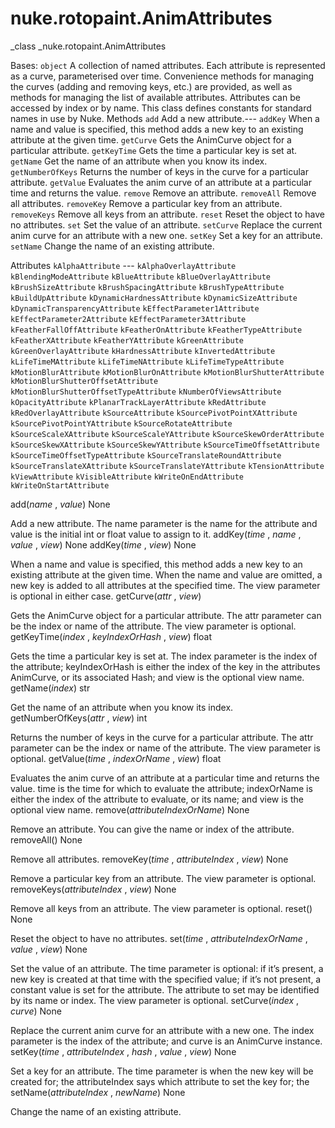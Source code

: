 # nuke.rotopaint.AnimAttributes
_class _nuke.rotopaint.AnimAttributes

Bases: `object`
A collection of named attributes.
Each attribute is represented as a curve, parameterised over time. Convenience methods for managing the curves (adding and removing keys, etc.) are provided, as well as methods for managing the list of available attributes.
Attributes can be accessed by index or by name. This class defines constants for standard names in use by Nuke.
Methods
`add`  Add a new attribute.---
`addKey`  When a name and value is specified, this method adds a new key to an existing attribute at the given time.
`getCurve`  Gets the AnimCurve object for a particular attribute.
`getKeyTime`  Gets the time a particular key is set at.
`getName`  Get the name of an attribute when you know its index.
`getNumberOfKeys`  Returns the number of keys in the curve for a particular attribute.
`getValue`  Evaluates the anim curve of an attribute at a particular time and returns the value.
`remove`  Remove an attribute.
`removeAll`  Remove all attributes.
`removeKey`  Remove a particular key from an attribute.
`removeKeys`  Remove all keys from an attribute.
`reset`  Reset the object to have no attributes.
`set`  Set the value of an attribute.
`setCurve`  Replace the current anim curve for an attribute with a new one.
`setKey`  Set a key for an attribute.
`setName`  Change the name of an existing attribute.

Attributes
`kAlphaAttribute` ---
`kAlphaOverlayAttribute`
`kBlendingModeAttribute`
`kBlueAttribute`
`kBlueOverlayAttribute`
`kBrushSizeAttribute`
`kBrushSpacingAttribute`
`kBrushTypeAttribute`
`kBuildUpAttribute`
`kDynamicHardnessAttribute`
`kDynamicSizeAttribute`
`kDynamicTransparencyAttribute`
`kEffectParameter1Attribute`
`kEffectParameter2Attribute`
`kEffectParameter3Attribute`
`kFeatherFallOffAttribute`
`kFeatherOnAttribute`
`kFeatherTypeAttribute`
`kFeatherXAttribute`
`kFeatherYAttribute`
`kGreenAttribute`
`kGreenOverlayAttribute`
`kHardnessAttribute`
`kInvertedAttribute`
`kLifeTimeMAttribute`
`kLifeTimeNAttribute`
`kLifeTimeTypeAttribute`
`kMotionBlurAttribute`
`kMotionBlurOnAttribute`
`kMotionBlurShutterAttribute`
`kMotionBlurShutterOffsetAttribute`
`kMotionBlurShutterOffsetTypeAttribute`
`kNumberOfViewsAttribute`
`kOpacityAttribute`
`kPlanarTrackLayerAttribute`
`kRedAttribute`
`kRedOverlayAttribute`
`kSourceAttribute`
`kSourcePivotPointXAttribute`
`kSourcePivotPointYAttribute`
`kSourceRotateAttribute`
`kSourceScaleXAttribute`
`kSourceScaleYAttribute`
`kSourceSkewOrderAttribute`
`kSourceSkewXAttribute`
`kSourceSkewYAttribute`
`kSourceTimeOffsetAttribute`
`kSourceTimeOffsetTypeAttribute`
`kSourceTranslateRoundAttribute`
`kSourceTranslateXAttribute`
`kSourceTranslateYAttribute`
`kTensionAttribute`
`kViewAttribute`
`kVisibleAttribute`
`kWriteOnEndAttribute`
`kWriteOnStartAttribute`

add(_name_ , _value_)  None

Add a new attribute. The name parameter is the name for the attribute and value is the initial int or float value to assign to it.
addKey(_time_ , _name_ , _value_ , _view_)  None
addKey(_time_ , _view_)  None

When a name and value is specified, this method adds a new key to an existing attribute at the given time. When the name and value are omitted, a new key is added to all attributes at the specified time. The view parameter is optional in either case.
getCurve(_attr_ , _view_)

Gets the AnimCurve object for a particular attribute. The attr parameter can be the index or name of the attribute. The view parameter is optional.
getKeyTime(_index_ , _keyIndexOrHash_ , _view_)  float

Gets the time a particular key is set at. The index parameter is the index of the attribute; keyIndexOrHash is either the index of the key in the attributes AnimCurve, or its associated Hash; and view is the optional view name.
getName(_index_)  str

Get the name of an attribute when you know its index.
getNumberOfKeys(_attr_ , _view_)  int

Returns the number of keys in the curve for a particular attribute. The attr parameter can be the index or name of the attribute. The view parameter is optional.
getValue(_time_ , _indexOrName_ , _view_)  float

Evaluates the anim curve of an attribute at a particular time and returns the value. time is the time for which to evaluate the attribute; indexOrName is either the index of the attribute to evaluate, or its name; and view is the optional view name.
remove(_attributeIndexOrName_)  None

Remove an attribute. You can give the name or index of the attribute.
removeAll()  None

Remove all attributes.
removeKey(_time_ , _attributeIndex_ , _view_)  None

Remove a particular key from an attribute. The view parameter is optional.
removeKeys(_attributeIndex_ , _view_)  None

Remove all keys from an attribute. The view parameter is optional.
reset()  None

Reset the object to have no attributes.
set(_time_ , _attributeIndexOrName_ , _value_ , _view_)  None

Set the value of an attribute. The time parameter is optional: if it’s present, a new key is created at that time with the specified value; if it’s not present, a constant value is set for the attribute. The attribute to set may be identified by its name or index. The view parameter is optional.
setCurve(_index_ , _curve_)  None

Replace the current anim curve for an attribute with a new one. The index parameter is the index of the attribute; and curve is an AnimCurve instance.
setKey(_time_ , _attributeIndex_ , _hash_ , _value_ , _view_)  None

Set a key for an attribute. The time parameter is when the new key will be created for; the attributeIndex says which attribute to set the key for; the
setName(_attributeIndex_ , _newName_)  None

Change the name of an existing attribute.